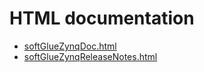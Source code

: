 # HTML documentation

* [softGlueZynqDoc.html](http://htmlpreview.github.com/?https://github.com/epics-modules/softGlueZynq/blob/master/documentation/softGlueZynqDoc.html)
* [softGlueZynqReleaseNotes.html](http://htmlpreview.github.com/?https://github.com/epics-modules/softGlueZynq/blob/master/documentation/softGlueZynqReleaseNotes.html)
